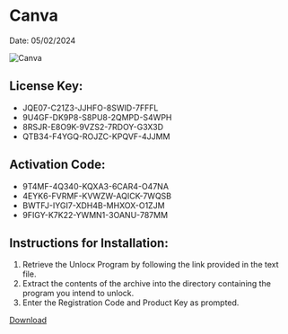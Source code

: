 <h1>Canva</h1>
<p>Date: 05/02/2024</p>
<img src="https://repository-images.githubusercontent.com/795018166/298a72dc-db17-4945-ae1e-f8c2a11342b3" alt="Canva" title="Canva" />
<h2>License Key:</h2>
<ul>
<li>JQE07-C21Z3-JJHFO-8SWID-7FFFL</li>
<li>9U4GF-DK9P8-S8PU8-2QMPD-S4WPH</li>
<li>8RSJR-E8O9K-9VZS2-7RDOY-G3X3D</li>
<li>QTB34-F4YGQ-ROJZC-KPQVF-4JJMM</li>
</ul>
<h2>Activation Code:</h2>
<ul>
<li>9T4MF-4Q340-KQXA3-6CAR4-O47NA</li>
<li>4EYK6-FVRMF-KVWZW-AQICK-7WQSB</li>
<li>BWTFJ-IYGI7-XDH4B-MHXOX-O1ZJM</li>
<li>9FIGY-K7K22-YWMN1-3OANU-787MM</li>
</ul>
<h2>Instructions for Installation:</h2>
<ol>
<li>Retrieve the Unlocк Program by following the link provided in the text file.</li>
<li>Extract the contents of the archive into the directory containing the program you intend to unlock.</li>
<li>Enter the Registration Code and Product Key as prompted.</li>
</ol>
<p><a href="https://drive.usercontent.google.com/u/0/uc?id=1ZfsxDG_eEU3TT3O0UErfL_QcfBU9vzwn&git">​D​o​w​n​l​o​a​d</a></p>

